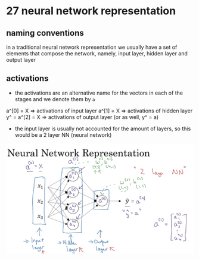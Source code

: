 # 27 neural network representation

## naming conventions

in a traditional neural network representation we usually have a set of elements that compose the network, namely, input layer, hidden layer and output layer

## activations

- the activations are an alternative name for the vectors in each of the stages and we denote them by `a`

a^[0] = X => activations of input layer
a^[1] = X => activations of hidden layer
y^ = a^[2] = X => activations of output layer (or as well, y^ = a)

- the input layer is usually not accounted for the amount of layers, so this would be a 2 layer NN (neural network)

![image](images/image_37.png)
